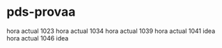 # pds-provaa

hora actual 1023
hora actual 1034
hora actual 1039
hora actual 1041 idea
hora actual 1046 idea
